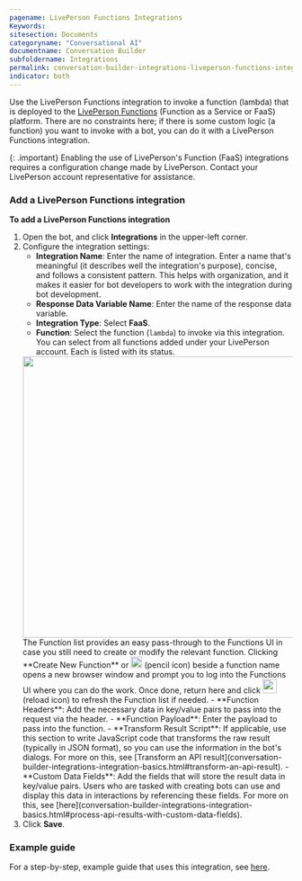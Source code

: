 ```yaml
---
pagename: LivePerson Functions Integrations
Keywords:
sitesection: Documents
categoryname: "Conversational AI"
documentname: Conversation Builder
subfoldername: Integrations
permalink: conversation-builder-integrations-liveperson-functions-integrations.html
indicator: both
---
```


Use the LivePerson Functions integration to invoke a function (lambda) that is deployed to the [LivePerson Functions](liveperson-functions-overview.html) (Function as a Service or FaaS) platform. There are no constraints here; if there is some custom logic (a function) you want to invoke with a bot, you can do it with a LivePerson Functions integration.

{: .important}
Enabling the use of LivePerson's Function (FaaS) integrations requires a configuration change made by LivePerson. Contact your LivePerson account representative for assistance.

### Add a LivePerson Functions integration

**To add a LivePerson Functions integration**

1. Open the bot, and click **Integrations** in the upper-left corner.
2. Configure the integration settings:
    - **Integration Name**: Enter the name of integration. Enter a name that's meaningful (it describes well the integration's purpose), concise, and follows a consistent pattern. This helps with organization, and it makes it easier for bot developers to work with the integration during bot development.
    - **Response Data Variable Name**: Enter the name of the response data variable.
    - **Integration Type**: Select **FaaS**.
    - **Function**: Select the function (`lambda`) to invoke via this integration. You can select from all functions added under your LivePerson account. Each is listed with its status.
    <img class="fancyimage" style="width:500px" src="img/ConvoBuilder/integrations_faaSFunctionList.png">
    The Function list provides an easy pass-through to the Functions UI in case you still need to create or modify the relevant function. Clicking **Create New Function** or <img style="width:20px" src="img/ConvoBuilder/icon_pencilModify.png"> (pencil icon) beside a function name opens a new browser window and prompt you to log into the Functions UI where you can do the work. Once done, return here and click <img style="width:25px" src="img/ConvoBuilder/icon_functionReload.png"> (reload icon) to refresh the Function list if needed.
    - **Function Headers**: Add the necessary data in key/value pairs to pass into the request via the header.
    - **Function Payload**: Enter the payload to pass into the function.
    - **Transform Result Script**: If applicable, use this section to write JavaScript code that transforms the raw result (typically in JSON format), so you can use the information in the bot's dialogs. For more on this, see [Transform an API result](conversation-builder-integrations-integration-basics.html#transform-an-api-result).
    - **Custom Data Fields**: Add the fields that will store the result data in key/value pairs. Users who are tasked with creating bots can use and display this data in interactions by referencing these fields. For more on this, see [here](conversation-builder-integrations-integration-basics.html#process-api-results-with-custom-data-fields).
3. Click **Save**.

### Example guide

For a step-by-step, example guide that uses this integration, see [here](conversation-builder-tutorials-guides-using-liveperson-functions-with-a-bot.html).
